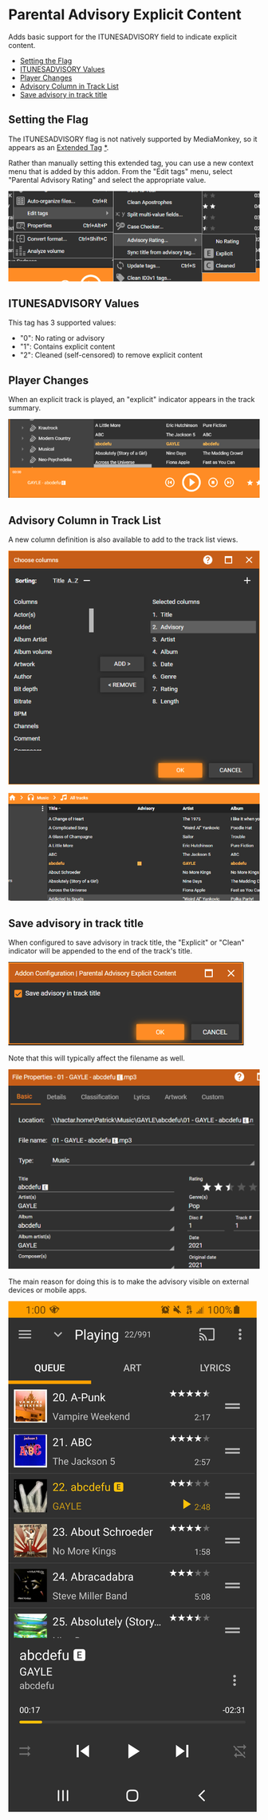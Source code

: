 # Parental Advisory Explicit Content <!-- omit in toc -->

Adds basic support for the ITUNESADVISORY field to indicate explicit content.

- [Setting the Flag](#setting-the-flag)
- [ITUNESADVISORY Values](#itunesadvisory-values)
- [Player Changes](#player-changes)
- [Advisory Column in Track List](#advisory-column-in-track-list)
- [Save advisory in track title](#save-advisory-in-track-title)

## Setting the Flag

The ITUNESADVISORY flag is not natively supported by MediaMonkey, so it appears as an [Extended Tag](https://www.mediamonkey.com/wiki/WebHelp:Editing_Track_Properties/5.0#Custom_&_Extended_Tags) [*](docs/img/itunesadvisory_custom_tags.png).

Rather than manually setting this extended tag, you can use a new context menu that is added by this addon. From the "Edit tags" menu, select "Parental Advisory Rating" and select the appropriate value.

![](docs/img/parental_advisory_context_menu.png)

## ITUNESADVISORY Values

This tag has 3 supported values:

* "0": No rating or advisory
* "1": Contains explicit content
* "2": Cleaned (self-censored) to remove explicit content

## Player Changes

When an explicit track is played, an "explicit" indicator appears in the track summary.

![](docs/img/explicit_icon_track_summary.png)

## Advisory Column in Track List

A new column definition is also available to add to the track list views.

![](docs/img/choose_columns_advisory.png)

![](docs/img/track_list_advisory_column.png)

## Save advisory in track title

When configured to save advisory in track title, the "Explicit" or "Clean" indicator will be appended to the end of the track's title.

![](docs/img/addon_configuration.png)

Note that this will typically affect the filename as well.

![](docs/img/track_properties_explicit.png)

The main reason for doing this is to make the advisory visible on external devices or mobile apps.

![](docs/img/mediamonkey_android_explicit.jpg)
